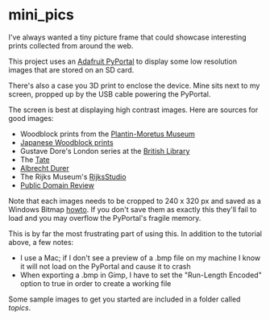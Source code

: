 # mini_pics
I've always wanted a tiny picture frame that could showcase interesting prints collected from around the web.

This project uses an [Adafruit PyPortal](https://www.adafruit.com/product/4116) to display some low resolution images that are stored on an SD card.

There's also a case you 3D print to enclose the device. Mine sits next to my screen, propped up by the USB cable powering the PyPortal.

The screen is best at displaying high contrast images. Here are sources for good images:

* Woodblock prints from the [Plantin-Moretus Museum](https://collectie.antwerpen.be/impressedbyplantin/all-woodcuts)
* [Japanese Woodblock prints](https://ukiyo-e.org)
* Gustave Dore's London series at the [British Library](https://www.bl.uk/collection-items/london-illustrations-by-gustave-dor#)
* The [Tate](https://www.tate.org.uk/art/artworks/hogarth-gin-lane-t01799)
* [Albrecht Durer](https://www.albrecht-durer.org)
* The Rijks Museum's [RijksStudio](https://www.rijksmuseum.nl/en/rijksstudio)
* [Public Domain Review](https://publicdomainreview.org/explore/)

Note that each images needs to be cropped to 240 x 320 px and saved as a Windows Bitmap [howto](https://learn.adafruit.com/creating-your-first-tilemap-game-with-circuitpython/indexed-bmp-graphics). If you don't save them as exactly this they'll fail to load and you may overflow the PyPortal's fragile memory.

This is by far the most frustrating part of using this. In addition to the tutorial above, a few notes:

* I use a Mac; if I don't see a preview of a .bmp file on my machine I know it will not load on the PyPortal and cause it to crash
* When exporting a .bmp in Gimp, I have to set the "Run-Length Encoded" option to true in order to create a working file

Some sample images to get you started are included in a folder called *topics*.
